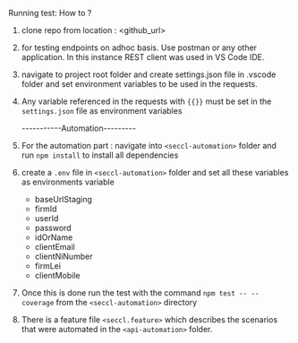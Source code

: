 Running test: How to ?

1. clone repo from location : <github_url>
2. for testing endpoints on adhoc basis. Use postman or any other application. In this instance
   REST client was used in VS Code IDE.
3. navigate to project root <api-automation> folder and create settings.json file in .vscode folder and set
   environment variables to be used in the requests.
4. Any variable referenced in the requests with `{{}}` must be set in the `settings.json` file as environment variables

   -----------Automation---------

5. For the automation part : navigate into `<seccl-automation>` folder and run `npm install` to install all dependencies
6. create a `.env` file in `<seccl-automation>` folder and set all these variables as environments variable
   - baseUrlStaging
   - firmId
   - userId
   - password
   - idOrName
   - clientEmail
   - clientNiNumber
   - firmLei
   - clientMobile
7. Once this is done run the test with the command `npm test -- --coverage` from the `<seccl-automation>` directory
8. There is a feature file `<seccl.feature>` which describes the scenarios that were automated in the `<api-automation>` folder.
